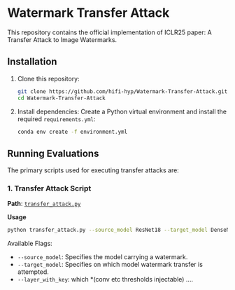 # Watermark Transfer Attack

This repository contains the official implementation of ICLR25 paper: A Transfer Attack to Image Watermarks. 

## Installation
1. Clone this repository:
   ```bash
   git clone https://github.com/hifi-hyp/Watermark-Transfer-Attack.git
   cd Watermark-Transfer-Attack
   ```

2. Install dependencies:
   Create a Python virtual environment and install the required `requirements.yml`:
   ```bash
   conda env create -f environment.yml
   ```

## Running Evaluations

The primary scripts used for executing transfer attacks are:

### 1. Transfer Attack Script
**Path**: [`transfer_attack.py`](transfer_attack.py)

**Usage**
```bash
python transfer_attack.py --source_model ResNet18 --target_model DenseNet --layer_with_key conv4
```

Available Flags:
* `--source_model`: Specifies the model carrying a watermark.
* `--target_model`: Specifies on which model watermark transfer is attempted.
* `--layer_with_key`: which *(conv etc thresholds injectable)
....
